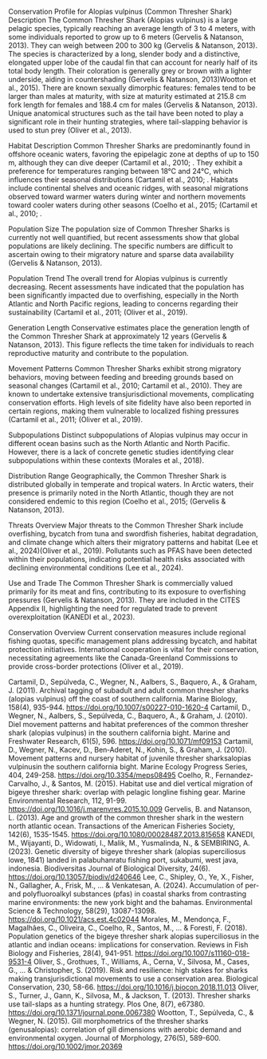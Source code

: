 Conservation Profile for Alopias vulpinus (Common Thresher Shark)
Description
The Common Thresher Shark (Alopias vulpinus) is a large pelagic species, typically reaching an average length of 3 to 4 meters, with some individuals reported to grow up to 6 meters (Gervelis & Natanson, 2013). They can weigh between 200 to 300 kg (Gervelis & Natanson, 2013). The species is characterized by a long, slender body and a distinctive, elongated upper lobe of the caudal fin that can account for nearly half of its total body length. Their coloration is generally grey or brown with a lighter underside, aiding in countershading (Gervelis & Natanson, 2013)Wootton et al., 2015). There are known sexually dimorphic features: females tend to be larger than males at maturity, with size at maturity estimated at 215.8 cm fork length for females and 188.4 cm for males (Gervelis & Natanson, 2013). Unique anatomical structures such as the tail have been noted to play a significant role in their hunting strategies, where tail-slapping behavior is used to stun prey (Oliver et al., 2013).

Habitat Description
Common Thresher Sharks are predominantly found in offshore oceanic waters, favoring the epipelagic zone at depths of up to 150 m, although they can dive deeper (Cartamil et al., 2010; . They exhibit a preference for temperatures ranging between 18°C and 24°C, which influences their seasonal distributions (Cartamil et al., 2010; . Habitats include continental shelves and oceanic ridges, with seasonal migrations observed toward warmer waters during winter and northern movements toward cooler waters during other seasons (Coelho et al., 2015; (Cartamil et al., 2010; .

Population Size
The population size of Common Thresher Sharks is currently not well quantified, but recent assessments show that global populations are likely declining. The specific numbers are difficult to ascertain owing to their migratory nature and sparse data availability (Gervelis & Natanson, 2013).

Population Trend
The overall trend for Alopias vulpinus is currently decreasing. Recent assessments have indicated that the population has been significantly impacted due to overfishing, especially in the North Atlantic and North Pacific regions, leading to concerns regarding their sustainability (Cartamil et al., 2011; (Oliver et al., 2019).

Generation Length
Conservative estimates place the generation length of the Common Thresher Shark at approximately 12 years (Gervelis & Natanson, 2013). This figure reflects the time taken for individuals to reach reproductive maturity and contribute to the population.

Movement Patterns
Common Thresher Sharks exhibit strong migratory behaviors, moving between feeding and breeding grounds based on seasonal changes (Cartamil et al., 2010; Cartamil et al., 2010). They are known to undertake extensive transjurisdictional movements, complicating conservation efforts. High levels of site fidelity have also been reported in certain regions, making them vulnerable to localized fishing pressures (Cartamil et al., 2011; (Oliver et al., 2019).

Subpopulations
Distinct subpopulations of Alopias vulpinus may occur in different ocean basins such as the North Atlantic and North Pacific. However, there is a lack of concrete genetic studies identifying clear subpopulations within these contexts (Morales et al., 2018).

Distribution Range
Geographically, the Common Thresher Shark is distributed globally in temperate and tropical waters. In Arctic waters, their presence is primarily noted in the North Atlantic, though they are not considered endemic to this region (Coelho et al., 2015; (Gervelis & Natanson, 2013).

Threats Overview
Major threats to the Common Thresher Shark include overfishing, bycatch from tuna and swordfish fisheries, habitat degradation, and climate change which alters their migratory patterns and habitat (Lee et al., 2024)(Oliver et al., 2019). Pollutants such as PFAS have been detected within their populations, indicating potential health risks associated with declining environmental conditions (Lee et al., 2024).

Use and Trade
The Common Thresher Shark is commercially valued primarily for its meat and fins, contributing to its exposure to overfishing pressures (Gervelis & Natanson, 2013). They are included in the CITES Appendix II, highlighting the need for regulated trade to prevent overexploitation (KANEDI et al., 2023).

Conservation Overview
Current conservation measures include regional fishing quotas, specific management plans addressing bycatch, and habitat protection initiatives. International cooperation is vital for their conservation, necessitating agreements like the Canada-Greenland Commissions to provide cross-border protections (Oliver et al., 2019).

Cartamil, D., Sepúlveda, C., Wegner, N., Aalbers, S., Baquero, A., & Graham, J. (2011). Archival tagging of subadult and adult common thresher sharks (alopias vulpinus) off the coast of southern california. Marine Biology, 158(4), 935-944. https://doi.org/10.1007/s00227-010-1620-4
Cartamil, D., Wegner, N., Aalbers, S., Sepúlveda, C., Baquero, A., & Graham, J. (2010). Diel movement patterns and habitat preferences of the common thresher shark (alopias vulpinus) in the southern california bight. Marine and Freshwater Research, 61(5), 596. https://doi.org/10.1071/mf09153
Cartamil, D., Wegner, N., Kacev, D., Ben‐Aderet, N., Kohin, S., & Graham, J. (2010). Movement patterns and nursery habitat of juvenile thresher sharksalopias vulpinusin the southern california bight. Marine Ecology Progress Series, 404, 249-258. https://doi.org/10.3354/meps08495
Coelho, R., Fernandez‐Carvalho, J., & Santos, M. (2015). Habitat use and diel vertical migration of bigeye thresher shark: overlap with pelagic longline fishing gear. Marine Environmental Research, 112, 91-99. https://doi.org/10.1016/j.marenvres.2015.10.009
Gervelis, B. and Natanson, L. (2013). Age and growth of the common thresher shark in the western north atlantic ocean. Transactions of the American Fisheries Society, 142(6), 1535-1545. https://doi.org/10.1080/00028487.2013.815658
KANEDI, M., Wijayanti, D., Widowati, I., Malik, M., Yusmalinda, N., & SEMBIRING, A. (2023). Genetic diversity of bigeye thresher shark (alopias superciliosus lowe, 1841) landed in palabuhanratu fishing port, sukabumi, west java, indonesia. Biodiversitas Journal of Biological Diversity, 24(6). https://doi.org/10.13057/biodiv/d240646
Lee, C., Shipley, O., Ye, X., Fisher, N., Gallagher, A., Frisk, M., … & Venkatesan, A. (2024). Accumulation of per- and polyfluoroalkyl substances (pfas) in coastal sharks from contrasting marine environments: the new york bight and the bahamas. Environmental Science & Technology, 58(29), 13087-13098. https://doi.org/10.1021/acs.est.4c02044
Morales, M., Mendonça, F., Magalhães, C., Oliveira, C., Coelho, R., Santos, M., … & Foresti, F. (2018). Population genetics of the bigeye thresher shark alopias superciliosus in the atlantic and indian oceans: implications for conservation. Reviews in Fish Biology and Fisheries, 28(4), 941-951. https://doi.org/10.1007/s11160-018-9531-4
Oliver, S., Grothues, T., Williams, A., Cerna, V., Silvosa, M., Cases, G., … & Christopher, S. (2019). Risk and resilience: high stakes for sharks making transjurisdictional movements to use a conservation area. Biological Conservation, 230, 58-66. https://doi.org/10.1016/j.biocon.2018.11.013
Oliver, S., Turner, J., Gann, K., Silvosa, M., & Jackson, T. (2013). Thresher sharks use tail-slaps as a hunting strategy. Plos One, 8(7), e67380. https://doi.org/10.1371/journal.pone.0067380
Wootton, T., Sepúlveda, C., & Wegner, N. (2015). Gill morphometrics of the thresher sharks (genusalopias): correlation of gill dimensions with aerobic demand and environmental oxygen. Journal of Morphology, 276(5), 589-600. https://doi.org/10.1002/jmor.20369
